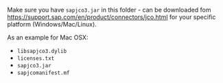 Make sure you have `sapjco3.jar` in this folder - can be downloaded fom https://support.sap.com/en/product/connectors/jco.html for your specific platform (Windows/Mac/Linux).

As an example for Mac OSX:
* `libsapjco3.dylib`
* `licenses.txt`
* `sapjco3.jar`
* `sapjcomanifest.mf`
